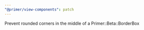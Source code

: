 ```yaml
---
"@primer/view-components": patch
---
```


Prevent rounded corners in the middle of a Primer::Beta::BorderBox
